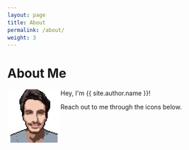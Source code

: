 ```yaml
---
layout: page
title: About
permalink: /about/
weight: 3
---
```


# **About Me**

<img src="../assets/nuno_pixel.png" align="left" alt="skew" width="120"/>

Hey, I'm {{ site.author.name }}!

Reach out to me through the icons below.


